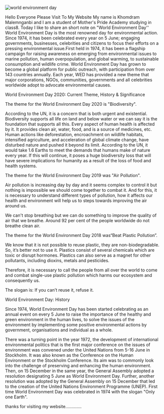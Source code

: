![world environment day](https://www.google.com/search?q=a+detail+on+world+environment+day&rlz=1C1RLNS_enIN903IN903&sxsrf=ALeKk02VFtcHd-nDxtcVXtMr5_As_6z7bQ:1591364473011&source=lnms&tbm=isch&sa=X&ved=2ahUKEwjqsPzQ5urpAhXOH7cAHX7sAqMQ_AUoAXoECA8QAw&biw=1366&bih=625#imgrc=qt9MoF9oDD60KM)

Hello Everyone
Please Visit To My Website
My name is Khomdram Malemnganbi and I am a student of Mother's Pride Academy studying in class8.
Today I like to share an short note on "World Environment Day'' 
World Environment Day is the most renowned day for environmental action. Since 1974, it has been celebrated every year on 5 June; engaging governments, businesses, celebrities and citizens to focus their efforts on a pressing environmental issue.First held in 1974, it has been a flagship campaign for raising awareness on emerging from environmental issues to marine pollution, human overpopulation, and global warming, to sustainable consumption and wildlife crime. World Environment Day has grown to become a global platform for public outreach, with participation from over 143 countries annually. Each year, WED has provided a new theme that major corporations, NGOs, communities, governments and all celebrities worldwide adopt to advocate environmental causes.



World Environment Day 2020: Current Theme, History & Significance

The theme for the World Environment Day 2020 is "Biodiversity". 

According to the UN, it is a concern that is both urgent and existential. Biodiversity supports all life on land and below water or we can say it is the foundation that supports all this. Every aspect of human health is affected by it. It provides clean air, water, food, and is a source of medicines, etc. Human actions like deforestation, encroachment on wildlife habitats, intensified agriculture, and acceleration of global climate change, have disturbed nature and pushed it beyond its limit. According to the UN, it would take 1.6 Earths to meet the demands that humans make of nature every year. If this will continue,  it poses a huge biodiversity loss that will have severe implications for humanity as a result of the loss of food and health systems.

The theme for the World Environment Day 2019 was "Air Pollution".

Air pollution is increasing day by day and it seems complex to control it but nothing is impossible we should come together to combat it. And for this, it is necessary to understand different types of pollution, how it affects our health and environment will help us to steps towards improving the air around us.

We can't stop breathing but we can do something to improve the quality of air that we breathe. Around 92 per cent of the people worldwide do not breathe clean air.

The theme for the World Environment Day 2018 was“Beat Plastic Pollution”.

We know that it is not possible to reuse plastic, they are non-biodegradable. So, it’s better not to use it. Plastics consist of several chemicals which are toxic or disrupt hormones. Plastics can also serve as a magnet for other pollutants, including dioxins, metals and pesticides.

Therefore, it is necessary to call the people from all over the world to come and combat single-use plastic pollution which harms our ecosystem and consequently us.

The slogan is: If you can’t reuse it, refuse it.

World Environment Day: History

Since 1974, World Environment Day has been started celebrating as an annual event on every 5 June to raise the importance of the healthy and green environment in the human lives, to solve the issues of the environment by implementing some positive environmental actions by government, organisations and individual as a whole.

There was a turning point in the year 1972, the development of international environmental politics that is the first major conference on the issues of environment was convened under the United Nations from 5-16 June in Stockholm. It was also known as the Conference on the Human Environment or the Stockholm Conference. Its aim was to commonly look into the challenge of preserving and enhancing the human environment. Then, on 15 December in the same year, the General Assembly adopted a resolution designating 5 June as World Environment Day. Further, another resolution was adopted by the General Assembly on 15 December that led to the creation of the United Nations Environment Programme (UNEP). First time World Environment Day was celebrated in 1974 with the slogan "Only one Earth".

thanks for visiting my website.............
